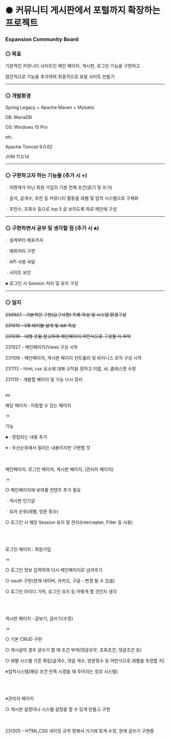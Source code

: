 # ● 커뮤니티 게시판에서 포털까지 확장하는 프로젝트

### Expansion Community Board

### ◎ 목표
기본적인 커뮤니티 사이트인 메인 페이지, 게시판, 로그인 기능을 구현하고 

점진적으로 기능을 추가하여 최종적으로 포털 사이트 만들기

---
### ◎ 개발환경
Spring Legacy + Apache Maven + Mybatis

DB: MariaDB

OS: Windows 10 Pro

etc.

Apache Tomcat 9.0.62

JVM 11.0.14

---


### ◎ 구현하고자 하는 기능들 (추가 시 +)
ㆍ익명제가 아닌 회원 가입이 기본 전제 조건(읽기 및 쓰기)

ㆍ출석, 글개수, 추천 등 커뮤니티 활동을 레벨 및 업적 시스템으로 구체화

ㆍ추천수, 조회수 등으로 top 5 글 보이도록 따로 메인에 구성


---


### ◎ 구현하면서 공부 및 생각할 점 (추가 시 ♣)
ㆍ설계부터 배포까지

ㆍ예외처리 구현

ㆍAPI 사용 숙달

ㆍ사이트 보안

♣ 로그인 시 Session 처리 및 유지 구성

---

### ◎ 일지
~~230927 - 기본적인 구현(요구사항) 목록 작성 및 시스템 환경구성~~

~~231010 - DB 테이블 설계 및 ddl 작성~~

~~231018 - 대형 포털 참고하여 메인페이지 어떤식으로 구성할 지 파악~~

231027 - 메인페이지(View) 구성 시작

231109 - 메인페이지, 게시판 페이지 컨트롤러 및 비지니스 로직 구성 시작

231113 - html, css 요소에 대해 규칙을 정하고 이름, id, 클래스명 수정

231115 - 개발할 페이지 및 기능 다시 정리

<br>
ex

해당 페이지 : 이동할 수 있는 페이지

→ 

기능

♣ : 정립되는 내용 추가

※ : 우선순위에서 밀리는 내용이지만 구현할 것


<br><br>
메인페이지: 로그인 페이지, 게시판 페이지, (관리자 페이지)

→ 

○ 메인페이지에 보여줄 컨텐츠 추가 필요

ㆍ게시판 인기글

ㆍ유저 순위(레벨, 방문 횟수)

○ 로그인 시 해당 Session 유지 및 관리(Intercepter, Filter 등 사용)



<br><br><br>
로그인 페이지 : 회원가입

→ 

○ 로그인 정보 입력하여 다시 메인페이지로 넘겨주기

○ oauth 구현(현재 네이버, 카카오, 구글 - 변경 될 수 있음)

○ 로그인 아이디 기억, 로그인 유지 등 어떻게 할 것인지 생각



<br><br><br>
게시판 페이지 : 글보기, 글쓰기(수정)

→ 

○ 기본 CRUD 구현

○ 게시글의 경우 글쓰기 할 때 조건 부여(댓글유무, 조회조건, 댓글조건 등)

○ 레벨 시스템 기준 확립(글개수, 댓글 개수, 방문횟수 등 어떤식으로 레벨을 측정할 지)

※업적시스템(해당 조건 만족 시켰을 때 주어지는 칭호 시스템)


<br><br><br>
※관리자 페이지

○ 게시판 설정이나 시스템 설정을 할 수 있게 만들고 구현
<br><br><br>


231205 - HTML,CSS 네이밍 규칙 정해서 거기에 맞게 수정, 현재 글쓰기 구현중
